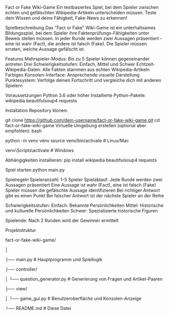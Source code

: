 Fact or Fake Wiki-Game
Ein textbasiertes Spiel, bei dem Spieler zwischen echten und gefälschten Wikipedia-Artikeln unterscheiden müssen. Teste dein Wissen und deine Fähigkeit, Fake-News zu erkennen!

Spielbeschreibung
Das "Fact or Fake" Wiki-Game ist ein unterhaltsames Bildungsspiel, bei dem Spieler ihre Faktenprüfungs-Fähigkeiten unter Beweis stellen müssen. In jeder Runde werden zwei Aussagen präsentiert - eine ist wahr (Fact), die andere ist falsch (Fake). Die Spieler müssen erraten, welche Aussage gefälscht ist.

Features
Mehrspieler-Modus: Bis zu 5 Spieler können gegeneinander antreten
Drei Schwierigkeitsstufen: Einfach, Mittel und Schwer
Echtzeit-Wikipedia-Daten: Alle Fakten stammen aus echten Wikipedia-Artikeln
Farbiges Konsolen-Interface: Ansprechende visuelle Darstellung
Punktesystem: Verfolge deinen Fortschritt und vergleiche dich mit anderen Spielern

Voraussetzungen
Python 3.6 oder höher
Installierte Python-Pakete:
wikipedia
beautifulsoup4
requests

Installation
Repository klonen:

git clone https://github.com/dein-username/fact-or-fake-wiki-game.git 
cd fact-or-fake-wiki-game
Virtuelle Umgebung erstellen (optional aber empfohlen):
bash

python -m venv venv
source venv/bin/activate  # Linux/Mac

venv\Scripts\activate     # Windows

Abhängigkeiten installieren:
pip install wikipedia beautifulsoup4 requests

Spiel starten
python main.py

Spielregeln
Spieleranzahl: 1-5 Spieler
Spielablauf:
Jede Runde werden zwei Aussagen präsentiert
Eine Aussage ist wahr (Fact), eine ist falsch (Fake)
Spieler müssen die gefälschte Aussage identifizieren
Bei richtiger Antwort gibt es einen Punkt
Bei falscher Antwort ist der nächste Spieler an der Reihe

Schwierigkeitsstufen:
Einfach: Bekannte Persönlichkeiten
Mittel: Historische und kulturelle Persönlichkeiten
Schwer: Spezialisierte historische Figuren

Spielende: Nach 2 Runden wird der Gewinner ermittelt

Projektstruktur

fact-or-fake-wiki-game/

│

├── main.py # Hauptprogramm und Spiellogik

├── controller/

│ └── question_generator.py # Generierung von Fragen und Artikel-Paaren

├── view/

│ └── game_gui.py # Benutzeroberfläche und Konsolen-Anzeige

└── README.md # Diese Datei





